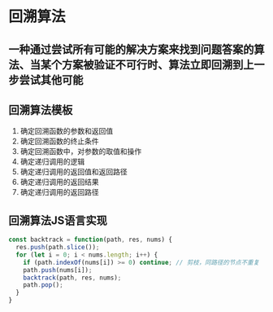 # 回溯算法

## 一种通过尝试所有可能的解决方案来找到问题答案的算法、当某个方案被验证不可行时、算法立即回溯到上一步尝试其他可能

## 回溯算法模板
1. 确定回溯函数的参数和返回值
2. 确定回溯函数的终止条件
3. 确定回溯函数中，对参数的取值和操作
4. 确定递归调用的逻辑
5. 确定递归调用的返回值和返回路径
6. 确定递归调用的返回结果
7. 确定递归调用的返回路径



## 回溯算法JS语言实现

```js
const backtrack = function(path, res, nums) {
  res.push(path.slice());
  for (let i = 0; i < nums.length; i++) {
    if (path.indexOf(nums[i]) >= 0) continue; // 剪枝，同路径的节点不重复
    path.push(nums[i]);
    backtrack(path, res, nums);
    path.pop();
  }
}
```
